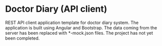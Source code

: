 # Doctor Diary (API client)
REST API client application template for doctor diary system. The application is built using Angular and Bootstrap. The data coming from the server has been replaced with *-mock.json files. The project has not yet been completed.

